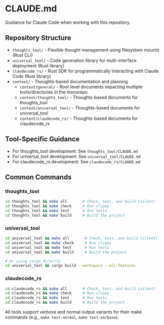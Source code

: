 # CLAUDE.md

Guidance for Claude Code when working with this repository.

## Repository Structure
- `thoughts_tool/` - Flexible thought management using filesystem mounts (Rust CLI)
- `universal_tool/` - Code generation library for multi-interface deployment (Rust library)
- `claudecode_rs/` - Rust SDK for programmatically interacting with Claude Code (Rust library)
- `context/` - Thoughts-based documentation and planning
  - `context/general/` - Root level documents impacting multiple tools/directories in the monorepo
  - `context/thoughts_tool/` - Thoughts-based documents for thoughts_tool
  - `context/universal_tool/` - Thoughts-based documents for universal_tool
  - `context/claudecode_rs/` - Thoughts-based documents for claudecode_rs

## Tool-Specific Guidance
- For thoughts_tool development: See `thoughts_tool/CLAUDE.md`
- For universal_tool development: See `universal_tool/CLAUDE.md`
- For claudecode_rs development: See `claudecode_rs/CLAUDE.md`

## Common Commands

### thoughts_tool
```bash
cd thoughts_tool && make all       # Check, test, and build (silent)
cd thoughts_tool && make check     # Run clippy
cd thoughts_tool && make test      # Run tests
cd thoughts_tool && make build     # Build the project
```

### universal_tool
```bash
cd universal_tool && make all       # Check, test, and build (silent)
cd universal_tool && make check     # Run clippy
cd universal_tool && make test      # Run tests
cd universal_tool && make build     # Build the project

# Or using cargo directly
cd universal_tool && cargo build --workspace --all-features
```

### claudecode_rs
```bash
cd claudecode_rs && make all       # Check, test, and build (silent)
cd claudecode_rs && make check     # Run clippy
cd claudecode_rs && make test      # Run tests
cd claudecode_rs && make build     # Build the project
```

All tools support verbose and normal output variants for their make commands (e.g., `make test-normal`, `make test-verbose`).